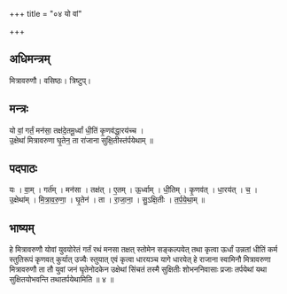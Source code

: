 +++
title = "०४ यो वां"

+++
## अधिमन्त्रम्
मित्रावरुणौ। वसिष्ठः। त्रिष्टुप्।

## मन्त्रः
यो वां॒ गर्तं॒ मन॑सा॒ तक्ष॑दे॒तमू॒र्ध्वां धी॒तिं कृ॒णव॑द्धा॒रय॑च्च ।  
उ॒क्षेथां॑ मित्रावरुणा घृ॒तेन॒ ता रा॑जाना सुक्षि॒तीस्त॑र्पयेथाम् ॥

## पदपाठः
यः । वा॒म् । गर्त॑म् । मन॑सा । तक्ष॑त् । ए॒तम् । ऊ॒र्ध्वाम् । धी॒तिम् । कृ॒णव॑त् । धा॒रय॑त् । च॒ ।  
उ॒क्षेथा॑म् । मि॒त्रा॒व॒रु॒णा॒ । घृ॒तेन॑ । ता । रा॒जा॒ना॒ । सु॒ऽक्षि॒तीः । त॒र्प॒ये॒था॒म् ॥

## भाष्यम्
हे मित्रावरुणौ योवां युवयोरेतं गर्तं रथं मनसा तक्षत् स्तोमेन सङ्कल्पयेत् तथा कृत्वा ऊर्धां उन्नतां धीतिं कर्म स्तुतिरूपं कृणवत् कुर्यात् उज्वैः स्तुयात् एवं कृत्वा धारयञ्च यागे धारयेत् हे राजाना स्वामिनौ मित्रावरुणा मित्रावरुणौ ता तौ युवां जनं घृतेनोदकेन उक्षेथां सिंचतं तस्मै सुक्षितीः शोभननिवासाः प्रजाः तर्पयेथां यथा सुक्षितयोभवन्ति तथातर्पयेथामिति ॥ ४ ॥
